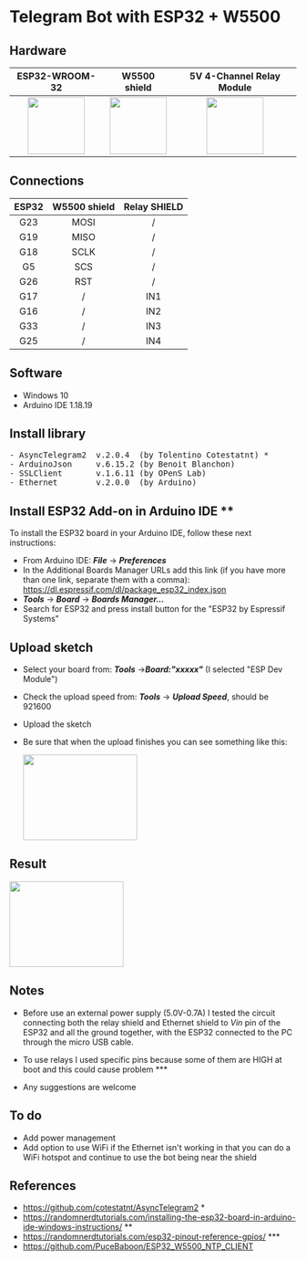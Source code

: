 # Telegram Bot with ESP32 + W5500

## Hardware

ESP32-WROOM-32             |  W5500 shield             |5V 4-Channel Relay Module  |
:-------------------------:|:-------------------------:|:-------------------------:|
<img src="https://user-images.githubusercontent.com/12975980/149148822-50f93fa7-2737-4645-b8b0-bc0e2947304d.jpg" width="100" height="100" />  |  <img src="https://user-images.githubusercontent.com/12975980/149148979-3c30bb2f-e8ec-4d13-b4b2-b634d4bb84a3.jpg" width="100" height="100" />  |<img src="https://user-images.githubusercontent.com/12975980/149150298-bc503122-0125-4117-a21d-d7fe446f0cd4.jpg" width="100" height="100" />  | 

## Connections
| ESP32      | W5500 shield          | Relay SHIELD  |
|:----------:|:---------------------:|:-------------:|
| G23        |   MOSI                |     /         |
| G19        |   MISO                |     /         |
| G18        |   SCLK                |     /         |
| G5         |   SCS                 |     /         |
| G26        |   RST                 |     /         |
| G17        |         /             |    IN1        |
| G16        |         /             |    IN2        |
| G33        |         /             |    IN3        |
| G25        |         /             |    IN4        |

## Software
- Windows 10
- Arduino IDE 1.18.19

## Install library
<pre>
- AsyncTelegram2  v.2.0.4  (by Tolentino Cotestatnt) *
- ArduinoJson     v.6.15.2 (by Benoit Blanchon)
- SSLClient       v.1.6.11 (by OPenS Lab)
- Ethernet        v.2.0.0  (by Arduino)
</pre>

## Install ESP32 Add-on in Arduino IDE **
To install the ESP32 board in your Arduino IDE, follow these next instructions:
- From Arduino IDE: __*File*__ -> __*Preferences*__
- In the Additional Boards Manager URLs add this link (if you have more than one link, separate them with a comma):
  https://dl.espressif.com/dl/package_esp32_index.json
- __*Tools*__ -> __*Board*__ -> __*Boards Manager…*__
- Search for ESP32 and press install button for the "ESP32 by Espressif Systems"

## Upload sketch
- Select your board from: __*Tools*__ ->__*Board:"xxxxx"*__ (I selected "ESP Dev Module")
- Check the upload speed from: __*Tools*__ -> __*Upload Speed*__, should be 921600
- Upload the sketch
- Be sure that when the upload finishes you can see something like this: 

  <img src="https://user-images.githubusercontent.com/12975980/149152743-3a9c4def-885b-451e-ae64-4ccf05d88690.png" width="200" height="150" />
## Result
 
  <img src="https://user-images.githubusercontent.com/12975980/149348342-5f0e84b9-9b55-4cfd-9002-9d7415412b26.gif" width="200" height="150" />

## Notes
- Before use an external power supply (5.0V-0.7A) I tested the circuit connecting both the relay shield and Ethernet shield to *Vin* pin of the ESP32 and all the ground together, with the ESP32 connected to the PC through the micro USB cable.
- To use relays I used specific pins because some of them are HIGH at boot and this could cause problem ***


- Any suggestions are welcome

## To do
- Add power management
- Add option to use WiFi if the Ethernet isn't working in that you can do a WiFi hotspot and continue to use the bot being near the shield

## References
- https://github.com/cotestatnt/AsyncTelegram2 *
- https://randomnerdtutorials.com/installing-the-esp32-board-in-arduino-ide-windows-instructions/ **
- https://randomnerdtutorials.com/esp32-pinout-reference-gpios/ ***
- https://github.com/PuceBaboon/ESP32_W5500_NTP_CLIENT
